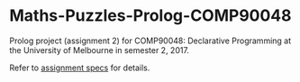 # Maths-Puzzles-Prolog-COMP90048

Prolog project (assignment 2) for COMP90048: Declarative Programming at the University of Melbourne in semester 2, 2017.

Refer to [assignment specs](proj2.pdf) for details.
